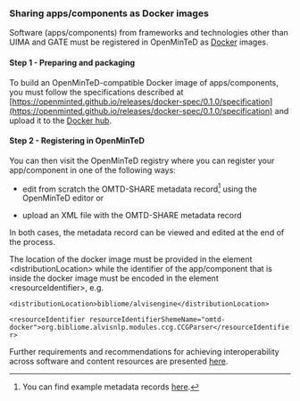### Sharing apps/components as Docker images

Software \(apps/components\) from frameworks and technologies other than UIMA and GATE must be registered in OpenMinTeD as [Docker](https://docs.docker.com) images.

#### **Step 1 - Preparing and packaging**

To build an OpenMinTeD-compatible Docker image of apps/components, you must follow the specifications described at [https://openminted.github.io/releases/docker-spec/0.1.0/specification](https://openminted.github.io/releases/docker-spec/0.1.0/specification) and upload it to the [Docker hub](https://hub.docker.com/).

#### **Step 2 - Registering in OpenMinTeD**

You can then visit the OpenMinTeD registry where you can register your app/component in one of the following ways:

* edit from scratch the OMTD-SHARE metadata record[^1] using the OpenMinTeD editor or

* upload an XML file with the OMTD-SHARE metadata record

In both cases, the metadata record can be viewed and edited at the end of the process.

The location of the docker image must be provided in the element &lt;distributionLocation&gt; while the identifier of the app/component that is inside the docker image must be encoded in the element &lt;resourceIdentifier&gt;, e.g.

`<distributionLocation>bibliome/alvisengine</distributionLocation>`

`<resourceIdentifier resourceIdentifierShemeName="omtd-docker">org.bibliome.alvisnlp.modules.ccg.CCGParser</resourceIdentifier>`

Further requirements and recommendations for achieving interoperability across software and content resources are presented [here](/guidelines_for_providers_of_sw_resources/how-to-make-your-components-interoperable.md).

[^1]: You can find example metadata records [here](/guidelines_for_providers_of_sw_resources/examples-for-software-resources.md).

